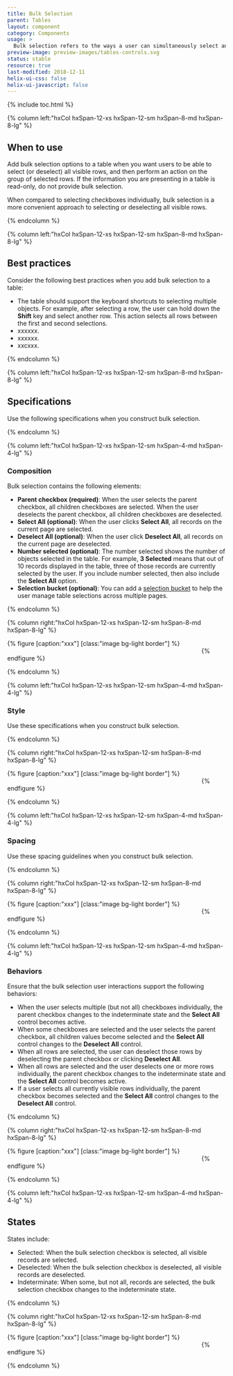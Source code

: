 ```yaml
---
title: Bulk Selection
parent: Tables
layout: component
category: Components
usage: >
  Bulk selection refers to the ways a user can simultaneously select and deselect multiple table rows. After bulk selection, the user can act on the group of selected objects. There are three types of bulk selection: keyboard, parent checkbox, and Select All and Deselect All.
preview-image: preview-images/tables-controls.svg
status: stable
resource: true
last-modified: 2018-12-11
helix-ui-css: false
helix-ui-javascript: false
---
```


{% include toc.html %}

<section class="static-section" markdown="1">

<div class="hxRow"  markdown="1">

{% column left:"hxCol hxSpan-12-xs hxSpan-12-sm hxSpan-8-md hxSpan-8-lg" %}

## When to use

Add bulk selection options to a table when you want users to be able to select (or deselect) all visible rows, and then perform an action on the group of selected rows. If the information you are presenting in a table is read-only, do not provide bulk selection.

When compared to selecting checkboxes individually, bulk selection is a more convenient approach to selecting or deselecting all visible rows.

{% endcolumn %}

</div>

</section>

<section class="static-section" markdown="1">

<div class="hxRow"  markdown="1">

{% column left:"hxCol hxSpan-12-xs hxSpan-12-sm hxSpan-8-md hxSpan-8-lg" %}

## Best practices

Consider the following best practices when you add bulk selection to a table:

- The table should support the keyboard shortcuts to selecting multiple objects. For example, after selecting a row, the user can hold down the **Shift** key and select another row. This action selects all rows between the first and second selections.
- xxxxxx.
- xxxxxx.
- xxcxxx.

{% endcolumn %}

</div>

</section>

<section class="static-section" markdown="1">

<div class="hxRow"  markdown="1">

{% column left:"hxCol hxSpan-12-xs hxSpan-12-sm hxSpan-8-md hxSpan-8-lg" %}

## Specifications

Use the following specifications when you construct bulk selection.

{% endcolumn %}

</div>

</section>

<section class="static-section" markdown="1">

<div class="hxRow"  markdown="1">

{% column left:"hxCol hxSpan-12-xs hxSpan-12-sm hxSpan-4-md hxSpan-4-lg" %}

### Composition

Bulk selection contains the following elements:

- **Parent checkbox (required)**: When the user selects the parent checkbox, all children checkboxes are selected. When the user deselects the parent checkbox, all children checkboxes are deselected.
- **Select All (optional)**: When the user clicks **Select All**, all records on the current page are selected.
- **Deselect All (optional)**: When the user click **Deselect All**, all records on the current page are deselected.
- **Number selected (optional)**: The number selected shows the number of objects selected in the table. For example, **3 Selected** means that out of 10 records displayed in the table, three of those records are currently selected by the user. If you include number selected, then also include the **Select All** option.
- **Selection bucket (optional)**: You can add a [selection bucket]({{site.baseurl}}/components/selection-bucket.html) to help the user manage table selections across multiple pages.

{% endcolumn %}

{% column right:"hxCol hxSpan-12-xs hxSpan-12-sm hxSpan-8-md hxSpan-8-lg" %}

{% figure [caption:"xxx"] [class:"image bg-light border"] %}
<embed src="{{site.url}}/assets/images/components/tables/bulk-selection/placeholder-image.png" width="444"/>
{% endfigure %}

{% endcolumn %}

</div>

</section>

<section class="static-section" markdown="1">

<div class="hxRow"  markdown="1">

{% column left:"hxCol hxSpan-12-xs hxSpan-12-sm hxSpan-4-md hxSpan-4-lg" %}

### Style

Use these specifications when you construct bulk selection.

{% endcolumn %}

{% column right:"hxCol hxSpan-12-xs hxSpan-12-sm hxSpan-8-md hxSpan-8-lg" %}

{% figure [caption:"xxx"] [class:"image bg-light border"] %}
<embed src="{{site.url}}/assets/images/components/tables/bulk-selection/placeholder-image.png" width="444"/>
{% endfigure %}

{% endcolumn %}

</div>

</section>

<section class="static-section" markdown="1">

<div class="hxRow"  markdown="1">

{% column left:"hxCol hxSpan-12-xs hxSpan-12-sm hxSpan-4-md hxSpan-4-lg" %}

### Spacing

Use these spacing guidelines when you construct bulk selection.

{% endcolumn %}

{% column right:"hxCol hxSpan-12-xs hxSpan-12-sm hxSpan-8-md hxSpan-8-lg" %}

{% figure [caption:"xxx"] [class:"image bg-light border"] %}
<embed src="{{site.url}}/assets/images/components/tables/bulk-selection/placeholder-image.png" width="444"/>
{% endfigure %}

{% endcolumn %}

</div>

</section>

<section class="static-section" markdown="1">

<div class="hxRow"  markdown="1">

{% column left:"hxCol hxSpan-12-xs hxSpan-12-sm hxSpan-4-md hxSpan-4-lg" %}

### Behaviors

Ensure that the bulk selection user interactions support the following behaviors:

- When the user selects multiple (but not all) checkboxes individually, the parent checkbox changes to the indeterminate state and the **Select All** control becomes active.
- When some checkboxes are selected and the user selects the parent checkbox, all children values become selected and the **Select All** control changes to the **Deselect All** control.
- When all rows are selected, the user can deselect those rows by deselecting the parent checkbox or clicking **Deselect All**.
- When all rows are selected and the user deselects one or more rows individually, the parent checkbox changes to the indeterminate state and the **Select All** control becomes active.
- If a user selects all currently visible rows individually, the parent checkbox becomes selected and the **Select All** control changes to the **Deselect All** control.

{% endcolumn %}

{% column right:"hxCol hxSpan-12-xs hxSpan-12-sm hxSpan-8-md hxSpan-8-lg" %}

{% figure [caption:"xxx"] [class:"image bg-light border"] %}
<embed src="{{site.url}}/assets/images/components/tables/bulk-selection/placeholder-image.png" width="444"/>
{% endfigure %}

{% endcolumn %}

</div>

</section>

<section class="static-section" markdown="1">

<div class="hxRow"  markdown="1">

{% column left:"hxCol hxSpan-12-xs hxSpan-12-sm hxSpan-4-md hxSpan-4-lg" %}

## States

States include:

- Selected: When the bulk selection checkbox is selected, all visible records are selected.
- Deselected: When the bulk selection checkbox is deselected, all visible records are deselected.
- Indeterminate: When some, but not all, records are selected, the bulk selection checkbox changes to the indeterminate state.

{% endcolumn %}

{% column right:"hxCol hxSpan-12-xs hxSpan-12-sm hxSpan-8-md hxSpan-8-lg" %}

{% figure [caption:"xxx"] [class:"image bg-light border"] %}
<embed src="{{site.url}}/assets/images/components/tables/bulk-selection/placeholder-image.png" width="444"/>
{% endfigure %}

{% endcolumn %}

</div>

</section>
